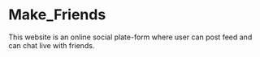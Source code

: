 # Make_Friends
This website is an online social plate-form where user can post feed and  can chat live with friends.
